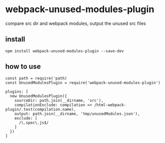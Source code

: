 # webpack-unused-modules-plugin

compare src dir and webpack modules, output the unused src files

## install

```
npm install webpack-unused-modules-plugin --save-dev
```

## how to use

```
const path = require('path)
const UnusedModulesPlugin = require('webpack-unused-modules-plugin')

plugins: [
  new UnusedModulesPlugin({
    sourceDir: path.join(__dirname, 'src'),
    compilationExclude: compilation => /html-webpack-plugin/.test(compilation.name),
    output: path.join(__dirname, 'tmp/unusedModules.json'),
    exclude: [
      /\.spec\.js$/
    ]
  })
]
```
